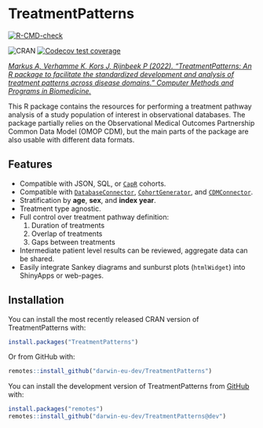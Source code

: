 
<!-- README.md is generated from README.Rmd. Please edit that file -->

# TreatmentPatterns

<!-- badges: start -->

[![R-CMD-check](https://github.com/darwin-eu-dev/TreatmentPatterns/actions/workflows/R-CMD-check.yaml/badge.svg?branch=dev)](https://github.com/darwin-eu-dev/TreatmentPatterns/actions/workflows/R-CMD-check.yaml)

![CRAN](https://www.r-pkg.org/badges/version/TreatmentPatterns)
[![Codecov test
coverage](https://codecov.io/gh/darwin-eu-dev/TreatmentPatterns/branch/master/graph/badge.svg)](https://app.codecov.io/gh/darwin-eu-dev/TreatmentPatterns?branch=master)

<!-- badges: end -->

[*Markus A, Verhamme K, Kors J, Rijnbeek P (2022). “TreatmentPatterns:
An R package to facilitate the standardized development and analysis of
treatment patterns across disease domains.” Computer Methods and
Programs in
Biomedicine.*](https://www.sciencedirect.com/science/article/pii/S016926072200462X?via%3Dihub)

This R package contains the resources for performing a treatment pathway
analysis of a study population of interest in observational databases.
The package partially relies on the Observational Medical Outcomes
Partnership Common Data Model (OMOP CDM), but the main parts of the
package are also usable with different data formats.

## Features

- Compatible with JSON, SQL, or [`CapR`](https://ohdsi.github.io/Capr/)
  cohorts.
- Compatible with
  [`DatabaseConnector`](https://ohdsi.github.io/DatabaseConnector/),
  [`CohortGenerator`](https://ohdsi.github.io/CohortGenerator/), and
  [`CDMConnector`](https://darwin-eu.github.io/CDMConnector/).
- Stratification by **age**, **sex**, and **index year**.
- Treatment type agnostic.
- Full control over treatment pathway definition:
  1.  Duration of treatments
  2.  Overlap of treatments
  3.  Gaps between treatments
- Intermediate patient level results can be reviewed, aggregate data can
  be shared.
- Easily integrate Sankey diagrams and sunburst plots (`htmlWidget`)
  into ShinyApps or web-pages.

## Installation

You can install the most recently released CRAN version of
TreatmentPatterns with:

``` r
install.packages("TreatmentPatterns")
```

Or from GitHub with:

``` r
remotes::install_github("darwin-eu-dev/TreatmentPatterns")
```

You can install the development version of TreatmentPatterns from
[GitHub](https://github.com/) with:

``` r
install.packages("remotes")
remotes::install_github("darwin-eu-dev/TreatmentPatterns@dev")
```
